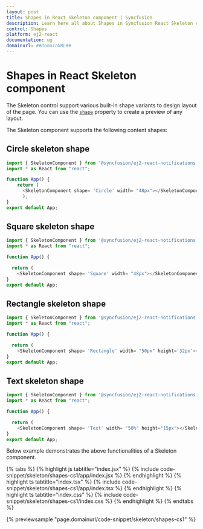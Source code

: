 ```yaml
---
layout: post
title: Shapes in React Skeleton component | Syncfusion
description: Learn here all about Shapes in Syncfusion React Skeleton component of Syncfusion Essential JS 2 and more.
control: Shapes 
platform: ej2-react
documentation: ug
domainurl: ##DomainURL##
---
```


# Shapes in React Skeleton component

The Skeleton control support various built-in shape variants to design layout of the page. You can use the [`shape`](https://ej2.syncfusion.com/react/documentation/api/skeleton#shape) property to create a preview of any layout.

The Skeleton component supports the following content shapes:

## Circle skeleton shape

```ts
import { SkeletonComponent } from '@syncfusion/ej2-react-notifications';
import * as React from "react";

function App() {
    return (
      <SkeletonComponent shape= 'Circle' width= "48px"></SkeletonComponent>
      );
}
export default App;
```

## Square skeleton shape

```ts
import { SkeletonComponent } from '@syncfusion/ej2-react-notifications';
import * as React from "react";

function App() {

  return (
    <SkeletonComponent shape= 'Square' width= "48px"></SkeletonComponent>);
}
export default App;
```

## Rectangle skeleton shape

```ts
import { SkeletonComponent } from '@syncfusion/ej2-react-notifications';
import * as React from "react";

function App() {

  return (
    <SkeletonComponent shape= 'Rectangle' width= "50px" height='32px'></SkeletonComponent>);
}
export default App;
```

## Text skeleton shape

```ts
import { SkeletonComponent } from '@syncfusion/ej2-react-notifications';
import * as React from "react";

function App() {

  return (
    <SkeletonComponent shape= 'Text' width= "50%" height="15px"></SkeletonComponent>);
}
export default App;
```

Below example demonstrates the above functionalities of a Skeleton component.

{% tabs %}
{% highlight js tabtitle="index.jsx" %}
{% include code-snippet/skeleton/shapes-cs1/app/index.jsx %}
{% endhighlight %}
{% highlight ts tabtitle="index.tsx" %}
{% include code-snippet/skeleton/shapes-cs1/app/index.tsx %}
{% endhighlight %}
{% highlight ts tabtitle="index.css" %}
{% include code-snippet/skeleton/shapes-cs1/index.css %}
{% endhighlight %}
{% endtabs %}

 {% previewsample "page.domainurl/code-snippet/skeleton/shapes-cs1" %}